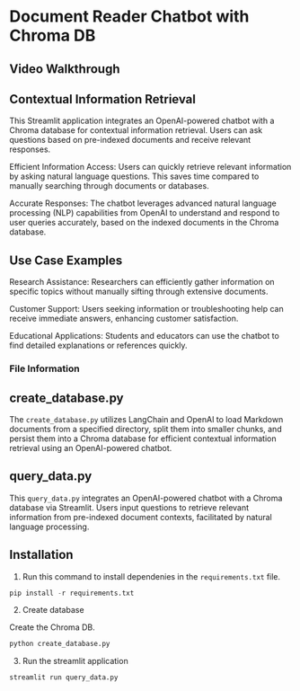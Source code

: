 # Document Reader Chatbot with Chroma DB

## Video Walkthrough

## Contextual Information Retrieval

This Streamlit application integrates an OpenAI-powered chatbot with a Chroma database for contextual information retrieval. Users can ask questions based on pre-indexed documents and receive relevant responses.

Efficient Information Access: Users can quickly retrieve relevant information by asking natural language questions. This saves time compared to manually searching through documents or databases.

Accurate Responses: The chatbot leverages advanced natural language processing (NLP) capabilities from OpenAI to understand and respond to user queries accurately, based on the indexed documents in the Chroma database.

## Use Case Examples
Research Assistance: Researchers can efficiently gather information on specific topics without manually sifting through extensive documents.

Customer Support: Users seeking information or troubleshooting help can receive immediate answers, enhancing customer satisfaction.

Educational Applications: Students and educators can use the chatbot to find detailed explanations or references quickly.

### File Information

## create_database.py

The `create_database.py` utilizes LangChain and OpenAI to load Markdown documents from a specified directory, split them into smaller chunks, and persist them into a Chroma database for efficient contextual information retrieval using an OpenAI-powered chatbot.

## query_data.py

This `query_data.py` integrates an OpenAI-powered chatbot with a Chroma database via Streamlit. Users input questions to retrieve relevant information from pre-indexed document contexts, facilitated by natural language processing.

## Installation

1. Run this command to install dependenies in the `requirements.txt` file. 

```python
pip install -r requirements.txt
```

2. Create database

Create the Chroma DB.

```python
python create_database.py
```

3. Run the streamlit application

```python
streamlit run query_data.py
```



